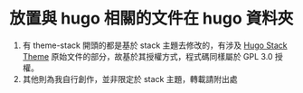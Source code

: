 # 放置與 hugo 相關的文件在 hugo 資料夾
1. 有 theme-stack 開頭的都是基於 stack 主題去修改的，有涉及 [Hugo Stack Theme](https://github.com/CaiJimmy/hugo-theme-stack) 原始文件的部分，故基於其授權方式，程式碼同樣屬於 GPL 3.0 授權。
2. 其他則為我自行創作，並非限定於 stack 主題，轉載請附出處
